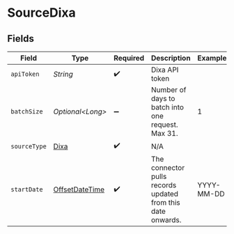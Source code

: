 # SourceDixa


## Fields

| Field                                                                                     | Type                                                                                      | Required                                                                                  | Description                                                                               | Example                                                                                   |
| ----------------------------------------------------------------------------------------- | ----------------------------------------------------------------------------------------- | ----------------------------------------------------------------------------------------- | ----------------------------------------------------------------------------------------- | ----------------------------------------------------------------------------------------- |
| `apiToken`                                                                                | *String*                                                                                  | :heavy_check_mark:                                                                        | Dixa API token                                                                            |                                                                                           |
| `batchSize`                                                                               | *Optional\<Long>*                                                                         | :heavy_minus_sign:                                                                        | Number of days to batch into one request. Max 31.                                         | 1                                                                                         |
| `sourceType`                                                                              | [Dixa](../../models/shared/Dixa.md)                                                       | :heavy_check_mark:                                                                        | N/A                                                                                       |                                                                                           |
| `startDate`                                                                               | [OffsetDateTime](https://docs.oracle.com/javase/8/docs/api/java/time/OffsetDateTime.html) | :heavy_check_mark:                                                                        | The connector pulls records updated from this date onwards.                               | YYYY-MM-DD                                                                                |